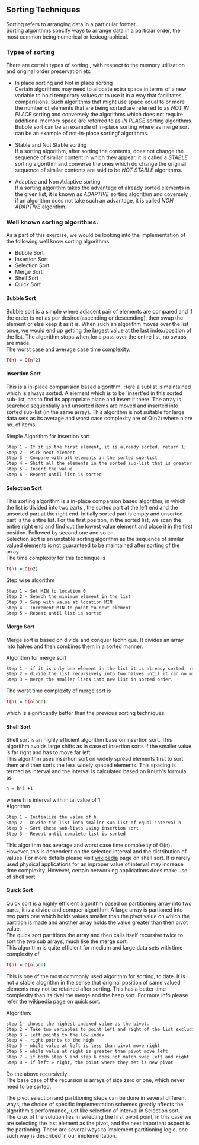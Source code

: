 ## Sorting Techniques

Sorting refers to arranging data in a particular format.  
Sorting algorithms specify ways to arrange data in a particlar order, the most common being numerical or lexicographical.  

### Types of sorting

There are certain types of sorting , with respect to the memory utilisation and original order preservation etc  
- In place sorting and Not in place sorting  
	Certain algorithms may need to allocate extra space in terms of a new variable to hold temporary values or to use it in a way that facilitates comparisions. Such algorithms that might use space equal to or more the number of elements that are being sorted are referred to as *NOT IN PLACE* sorting and conversely the algorithms which does not require additional memory space are referred to as *IN PLACE* sorting algorithms. Bubble sort can be an example of in-place sorting where as merge sort can be an example of not-in-place sortingf algorithms.  

- Stable and Not Stable sorting  
	If a sorting algorithm, after sorting the contents, does not change the sequence of similar content in which they appear, it is called a *STABLE* sorting algorithm and converse the ones which do change the original sequence of similar contents are said to be *NOT STABLE* algorithms.  

- Adaptive and Non Adaptive sorting  
	If a sorting algorithm takes the advantage of already sorted elements in the given list, it is known as *ADAPTIVE* sorting algorithm and coversely , if an algorithm does not take such an advantage, it is called *NON ADAPTIVE* algorithm.  

### Well known sorting algorithms.

As a part of this exercise, we would be looking into the implementation of the following well know sorting algorithms:  

- Bubble Sort  
- Insertion Sort  
- Selection Sort  
- Merge Sort  
- Shell Sort  
- Quick Sort  

#### Bubble Sort

Bubble sort is a simple where adjacent pair of elements are compared and if the order is not as per desired(ascending or descending), then swap the element or else keep it as it is. When such an algorithm moves over the list once, we would end up getting the largest value at the last index/position of the list. The algorithm stops when for a pass over the entire list, no swaps are made.  
The worst case and average case time complexity:  
```sh
T(n) = O(n^2)
```

#### Insertion Sort

This is a in-place comparision based algorithm. Here a sublist is maintained which is always sorted. A element which is to be 'insert'ed in this sorted sub-list, has to find its appropriate place and insert it there. The array is searched sequentially and unsorted items are moved and inserted into sorted sub-list (in the same array). This algorithm is not suitable for large data sets as its average and worst case complexity are of Ο(n2) where n are no. of items.  

Simple Algorithm for insertion sort  
```sh
Step 1 − If it is the first element, it is already sorted. return 1;
Step 2 − Pick next element
Step 3 − Compare with all elements in the sorted sub-list
Step 4 − Shift all the elements in the sorted sub-list that is greater than the value to be sorted
Step 5 − Insert the value
Step 6 − Repeat until list is sorted
```

#### Selection Sort

This sorting algorithm is a in-place comparsion based algorithm, in which the list is divided into two parts , the sorted part at the left end and the unsorted part at the right end. Initially sorted part is empty and unsorted part is the entire list. For the first position, in the sorted list, we scan the entire right end and find out the lowest value element and place it in the first position. Followed by second one and so on.  
Selection sort is an unstable sorting algorithm as the sequence of similar valued elements is not guaranteed to be maintained after sorting of the array.  
The time complexity for this techinque is  
```sh
T(n) = O(n2)
```
Step wise algorithm  
```sh
Step 1 − Set MIN to location 0
Step 2 − Search the minimum element in the list
Step 3 − Swap with value at location MIN
Step 4 − Increment MIN to point to next element
Step 5 − Repeat until list is sorted
```

#### Merge Sort

Merge sort is based on divide and conquer technique. It divides an array into halves and then combines them in a sorted manner.

Algorithm for merge sort  
```sh
Step 1 − if it is only one element in the list it is already sorted, return.
Step 2 − divide the list recursively into two halves until it can no more be divided.
Step 3 − merge the smaller lists into new list in sorted order.
```

The worst time complexity of merge sort is
```sh
T(n) = O(nlogn)
```
which is significantly better than the previous sorting techniques.

#### Shell Sort

Shell sort is an highly efficient algorithm base on insertion sort. This algorithm avoids large shifts as in case of insertion sorts if the smaller value is far right and has to move far left.  
This algorithm uses insertion sort on widely spread elements first to sort them and then sorts the less widely spaced elements. This spacing is termed as interval and the interval is calculated based on Knuth's formula as 
```sh
h = h*3 +1
```
where h is interval with inital value of 1  
Algorithm
```sh
Step 1 − Initialize the value of h
Step 2 − Divide the list into smaller sub-list of equal interval h
Step 3 − Sort these sub-lists using insertion sort
Step 3 − Repeat until complete list is sorted
```

This algorithm has average and worst case time complexity of O(n). However, this is dependent on the selected interval and the distribution of values. For more details please visit [wikipedia](https://en.wikipedia.org/wiki/Shellsort) page on shell sort. It is rarely used physical applications for an inproper value of interval may increase time complexity. However, certain networking applications does make use of shell sort.

#### Quick Sort

Quick sort is a highly efficient algorithm based on partitioning array into two parts, it is a divide and conquer algorithm. A large array is partioned into two parts one which holds values smaller than the pivot value on which the partition is made and another array holds the value greater than then pivot value.  
The quick sort partitions the array and then calls itself recursive twice to sort the two sub arrays, much like the merge sort.  
This algorithm is quite efficient for medium and large data sets with time complexity of
```sh
T(n) = O(nlogn)
```
This is one of the most commonly used algorithm for sorting, to date. It is not a stable alogrithm in the sense that original position of same valued elements may not be retained after sorting. This has a better time complexity than its rival the merge and the heap sort.
For more info please refer the [wikipedia](https://en.wikipedia.org/wiki/Quicksort) page on quick sort.  

Algorithm:
```sh
step 1- choose the highest indexed value as the pivot.
Step 2 − Take two variables to point left and right of the list excluding pivot
Step 3 − left points to the low index
Step 4 − right points to the high
Step 5 − while value at left is less than pivot move right
Step 6 − while value at right is greater than pivot move left
Step 7 − if both step 5 and step 6 does not match swap left and right
Step 8 − if left ≥ right, the point where they met is new pivot
```
Do the above recursively .  
The base case of the recursion is arrays of size zero or one, which never need to be sorted.  

The pivot selection and partitioning steps can be done in several different ways; the choice of specific implementation schemes greatly affects the algorithm's performance, just like selection of interval in Selection sort.  
The crux of the solution lies in selecting the first pivoit point, in this case we are selecting the last element as the pivot, and the next important aspect is the partioning. There are several ways to implement partitioning logic, one such way is described in our implementation.
